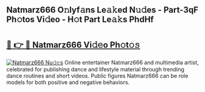 ## Natmarz666 O𝚗lyf𝚊ns Le𝚊𝚔ed N𝚞𝚍es - Part-3qF Ph𝚘tos Vi𝚍eo - H𝚘t Part Le𝚊𝚔s PhdHf

# <h2><a href="http://hf7m4dn.feru.top/?c=Natmarz666">🔗 👉 🔴 Natmarz666 Vi𝚍𝚎o Ph𝚘t𝚘𝚜</a></h2>

[![Natmarz666 Nu𝚍𝚎s](https://i.imgur.com/0TWrTi3.gif)](http://hf7m4dn.feru.top/?c=Natmarz666)
Online entertainer Natmarz666 and multimedia artist, celebrated for publishing dance and lifestyle material through trending dance routines and short videos. Public figures Natmarz666 can be role models for both positive and negative behaviors. 
